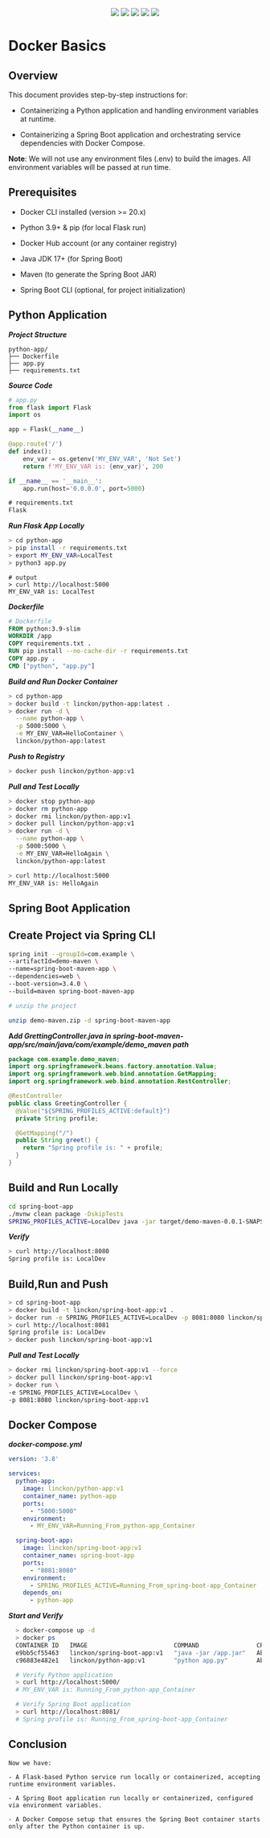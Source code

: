 <p align="center">
  <img src="https://img.shields.io/badge/Python-3670A0?style=for-the-badge&logo=python&logoColor=ffdd54" />
  <img src="https://img.shields.io/badge/Flask-000000?style=for-the-badge&logo=flask&logoColor=white" />
  <img src="https://img.shields.io/badge/Java-ED8B00?style=for-the-badge&logo=java&logoColor=white" />
  <img src="https://img.shields.io/badge/Spring_Boot-6DB33F?style=for-the-badge&logo=spring-boot&logoColor=white" />
  <img src="https://img.shields.io/badge/Docker-2496ED?style=for-the-badge&logo=docker&logoColor=white" />
</p>


# Docker Basics

## Overview

This document provides step-by-step instructions for:

- Containerizing a Python application and handling environment variables at runtime.

- Containerizing a Spring Boot application and orchestrating service dependencies with Docker Compose.

**Note**: We will not use any environment files (.env) to build the images. All environment variables will be passed at run time.

## Prerequisites

- Docker CLI installed (version >= 20.x)

- Python 3.9+ & pip (for local Flask run)

- Docker Hub account (or any container registry)

- Java JDK 17+ (for Spring Boot)

- Maven (to generate the Spring Boot JAR)

- Spring Boot CLI (optional, for project initialization)

## Python Application

***Project Structure***

```tree
python-app/
├── Dockerfile
├── app.py
├── requirements.txt

```
***Source Code***

```python
# app.py
from flask import Flask
import os

app = Flask(__name__)

@app.route('/')
def index():
    env_var = os.getenv('MY_ENV_VAR', 'Not Set')
    return f'MY_ENV_VAR is: {env_var}', 200

if __name__ == '__main__':
    app.run(host='0.0.0.0', port=5000)
```
```txt
# requirements.txt
Flask
```
***Run Flask App Locally***
```bash
> cd python-app
> pip install -r requirements.txt
> export MY_ENV_VAR=LocalTest
> python3 app.py
```

```
# output
> curl http://localhost:5000
MY_ENV_VAR is: LocalTest
```
***Dockerfile***

```dockerfile
# Dockerfile
FROM python:3.9-slim
WORKDIR /app
COPY requirements.txt .
RUN pip install --no-cache-dir -r requirements.txt
COPY app.py .
CMD ["python", "app.py"]
```

***Build and Run Docker Container***

```bash
> cd python-app
> docker build -t linckon/python-app:latest .
> docker run -d \
  --name python-app \
  -p 5000:5000 \
  -e MY_ENV_VAR=HelloContainer \
  linckon/python-app:latest
```

***Push to Registry***
```bash
> docker push linckon/python-app:v1
```
***Pull and Test Locally***
```bash
> docker stop python-app
> docker rm python-app
> docker rmi linckon/python-app:v1
> docker pull linckon/python-app:v1
> docker run -d \
  --name python-app \
  -p 5000:5000 \
  -e MY_ENV_VAR=HelloAgain \
  linckon/python-app:latest
```
```bash
> curl http://localhost:5000
MY_ENV_VAR is: HelloAgain
```
## Spring Boot Application

## Create Project via Spring CLI

```bash
spring init --groupId=com.example \
--artifactId=demo-maven \
--name=spring-boot-maven-app \
--dependencies=web \
--boot-version=3.4.0 \
--build=maven spring-boot-maven-app

# unzip the project

unzip demo-maven.zip -d spring-boot-maven-app
```
**A*dd GrettingController.java in spring-boot-maven-app/src/main/java/com/example/demo_maven path***
```java
package com.example.demo_maven;
import org.springframework.beans.factory.annotation.Value;
import org.springframework.web.bind.annotation.GetMapping;
import org.springframework.web.bind.annotation.RestController;

@RestController
public class GreetingController {
  @Value("${SPRING_PROFILES_ACTIVE:default}")
  private String profile;

  @GetMapping("/")
  public String greet() {
    return "Spring profile is: " + profile;
  }
}
```
## Build and Run Locally

```bash
cd spring-boot-app
./mvnw clean package -DskipTests
SPRING_PROFILES_ACTIVE=LocalDev java -jar target/demo-maven-0.0.1-SNAPSHOT.jar
```
***Verify***
```bash
> curl http://localhost:8080
Spring profile is: LocalDev
```

## Build,Run and Push

```bash
> cd spring-boot-app
> docker build -t linckon/spring-boot-app:v1 . 
> docker run -e SPRING_PROFILES_ACTIVE=LocalDev -p 8081:8080 linckon/spring-boot-app:v1
> curl http://localhost:8081
Spring profile is: LocalDev
> docker push linckon/spring-boot-app:v1
```

***Pull and Test Locally***
```bash
> docker rmi linckon/spring-boot-app:v1 --force
> docker pull linckon/spring-boot-app:v1
> docker run \
-e SPRING_PROFILES_ACTIVE=LocalDev \
-p 8081:8080 linckon/spring-boot-app:v1
```

## Docker Compose

***docker-compose.yml***

```yaml
version: '3.8'

services:
  python-app:
    image: linckon/python-app:v1
    container_name: python-app
    ports:
      - "5000:5000"
    environment:
      - MY_ENV_VAR=Running_From_python-app_Container

  spring-boot-app:
    image: linckon/spring-boot-app:v1
    container_name: spring-boot-app
    ports:
      - "8081:8080"
    environment:
      - SPRING_PROFILES_ACTIVE=Running_From_spring-boot-app_Container
    depends_on:
      - python-app

```

  ***Start and Verify***

  ```bash
    > docker-compose up -d
    > docker ps
    CONTAINER ID   IMAGE                        COMMAND                CREATED              STATUS         PORTS                                         NAMES
    e9bb5cf55463   linckon/spring-boot-app:v1   "java -jar /app.jar"   About a minute ago   Up 6 seconds   0.0.0.0:8081->8080/tcp, [::]:8081->8080/tcp   spring-boot-app
    c96883e482e1   linckon/python-app:v1        "python app.py"        About a minute ago   Up 7 seconds   0.0.0.0:5000->5000/tcp, :::5000->5000/tcp     python-app

    # Verify Python application
    > curl http://localhost:5000/
    # MY_ENV_VAR is: Running_From_python-app_Container

    # Verify Spring Boot application
    > curl http://localhost:8081/
    # Spring profile is: Running_From_spring-boot-app_Container
  ```

  ## Conclusion
    Now we have:

    - A Flask-based Python service run locally or containerized, accepting runtime environment variables.

    - A Spring Boot application run locally or containerized, configured via environment variables.

    - A Docker Compose setup that ensures the Spring Boot container starts only after the Python container is up.
